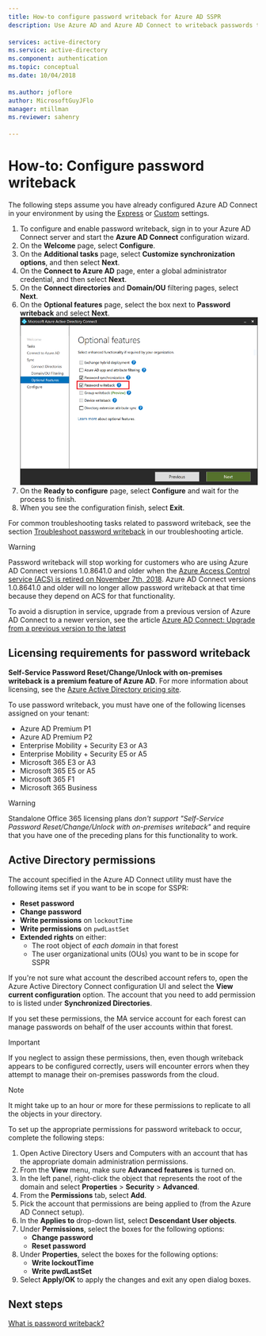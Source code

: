 ```yaml
---
title: How-to configure password writeback for Azure AD SSPR
description: Use Azure AD and Azure AD Connect to writeback passwords to an on-premises directory

services: active-directory
ms.service: active-directory
ms.component: authentication
ms.topic: conceptual
ms.date: 10/04/2018

ms.author: joflore
author: MicrosoftGuyJFlo
manager: mtillman
ms.reviewer: sahenry

---
```

# How-to: Configure password writeback

The following steps assume you have already configured Azure AD Connect in your environment by using the [Express](../hybrid/how-to-connect-install-express.md) or [Custom](../hybrid/how-to-connect-install-custom.md) settings.

1. To configure and enable password writeback, sign in to your Azure AD Connect server and start the **Azure AD Connect** configuration wizard.
2. On the **Welcome** page, select **Configure**.
3. On the **Additional tasks** page, select **Customize synchronization options**, and then select **Next**.
4. On the **Connect to Azure AD** page, enter a global administrator credential, and then select **Next**.
5. On the **Connect directories** and **Domain/OU** filtering pages, select **Next**.
6. On the **Optional features** page, select the box next to **Password writeback** and select **Next**.
   ![Enable password writeback in Azure AD Connect][Writeback]
7. On the **Ready to configure** page, select **Configure** and wait for the process to finish.
8. When you see the configuration finish, select **Exit**.

For common troubleshooting tasks related to password writeback, see the section [Troubleshoot password writeback](active-directory-passwords-troubleshoot.md#troubleshoot-password-writeback) in our troubleshooting article.

> [!WARNING]
> Password writeback will stop working for customers who are using Azure AD Connect versions 1.0.8641.0 and older when the [Azure Access Control service (ACS) is retired on November 7th, 2018](../develop/active-directory-acs-migration.md). Azure AD Connect versions 1.0.8641.0 and older will no longer allow password writeback at that time because they depend on ACS for that functionality.
>
> To avoid a disruption in service, upgrade from a previous version of Azure AD Connect to a newer version, see the article [Azure AD Connect: Upgrade from a previous version to the latest](../hybrid/how-to-upgrade-previous-version.md)
>

## Licensing requirements for password writeback

**Self-Service Password Reset/Change/Unlock with on-premises writeback is a premium feature of Azure AD**. For more information about licensing, see the [Azure Active Directory pricing site](https://azure.microsoft.com/pricing/details/active-directory/).

To use password writeback, you must have one of the following licenses assigned on your tenant:

* Azure AD Premium P1
* Azure AD Premium P2
* Enterprise Mobility + Security E3 or A3
* Enterprise Mobility + Security E5 or A5
* Microsoft 365 E3 or A3
* Microsoft 365 E5 or A5
* Microsoft 365 F1
* Microsoft 365 Business

> [!WARNING]
> Standalone Office 365 licensing plans *don't support "Self-Service Password Reset/Change/Unlock with on-premises writeback"* and require that you have one of the preceding plans for this functionality to work.
>

## Active Directory permissions

The account specified in the Azure AD Connect utility must have the following items set if you want to be in scope for SSPR:

* **Reset password** 
* **Change password** 
* **Write permissions** on `lockoutTime`
* **Write permissions** on `pwdLastSet`
* **Extended rights** on either:
   * The root object of *each domain* in that forest
   * The user organizational units (OUs) you want to be in scope for SSPR

If you're not sure what account the described account refers to, open the Azure Active Directory Connect configuration UI and select the **View current configuration** option. The account that you need to add permission to is listed under **Synchronized Directories**.

If you set these permissions, the MA service account for each forest can manage passwords on behalf of the user accounts within that forest. 

> [!IMPORTANT]
> If you neglect to assign these permissions, then, even though writeback appears to be configured correctly, users will encounter errors when they attempt to manage their on-premises passwords from the cloud.
>

> [!NOTE]
> It might take up to an hour or more for these permissions to replicate to all the objects in your directory.
>

To set up the appropriate permissions for password writeback to occur, complete the following steps:

1. Open Active Directory Users and Computers with an account that has the appropriate domain administration permissions.
2. From the **View** menu, make sure **Advanced features** is turned on.
3. In the left panel, right-click the object that represents the root of the domain and select **Properties** > **Security** > **Advanced**.
4. From the **Permissions** tab, select **Add**.
5. Pick the account that permissions are being applied to (from the Azure AD Connect setup).
6. In the **Applies to** drop-down list, select **Descendant User objects**.
7. Under **Permissions**, select the boxes for the following options:
    * **Change password**
    * **Reset password**
8. Under **Properties**, select the boxes for the following options:
    * **Write lockoutTime**
    * **Write pwdLastSet**
9. Select **Apply/OK** to apply the changes and exit any open dialog boxes.

## Next steps

[What is password writeback?](concept-sspr-writeback.md)

[Writeback]: ./media/howto-sspr-writeback/enablepasswordwriteback.png "Enable password writeback in Azure AD Connect"
